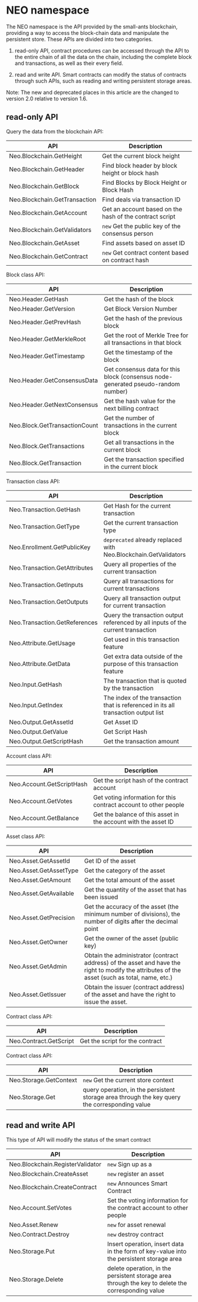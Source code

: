# NEO namespace

The NEO namespace is the API provided by the small-ants blockchain, providing a way to access the block-chain data and manipulate the persistent store. These APIs are divided into two categories.

1. read-only API, contract procedures can be accessed through the API to the entire chain of all the data on the chain, including the complete block and transactions, as well as their every field.

2. read and write API. Smart contracts can modify the status of contracts through such APIs, such as reading and writing persistent storage areas.

Note: The new and deprecated places in this article are the changed to version 2.0 relative to version 1.6.

## read-only API

Query the data from the blockchain API:

| API | Description |
| ----------------------------------- | -------------------- |
| Neo.Blockchain.GetHeight | Get the current block height |
| Neo.Blockchain.GetHeader | Find block header by block height or block hash |
| Neo.Blockchain.GetBlock | Find Blocks by Block Height or Block Hash |
| Neo.Blockchain.GetTransaction | Find deals via transaction ID |
| Neo.Blockchain.GetAccount | Get an account based on the hash of the contract script |
| Neo.Blockchain.GetValidators | `new` Get the public key of the consensus person
Neo.Blockchain.GetAsset | Find assets based on asset ID
| Neo.Blockchain.GetContract | `new` Get contract content based on contract hash |

Block class API:

| API | Description |
| ----------------------------------- | -------------------------- |
| Neo.Header.GetHash | Get the hash of the block |
| Neo.Header.GetVersion | Get Block Version Number |
| Neo.Header.GetPrevHash | Get the hash of the previous block |
| Neo.Header.GetMerkleRoot | Get the root of Merkle Tree for all transactions in that block |
| Neo.Header.GetTimestamp | Get the timestamp of the block
| Neo.Header.GetConsensusData | Get consensus data for this block (consensus node-generated pseudo-random number) |
| Neo.Header.GetNextConsensus | Get the hash value for the next billing contract |
| Neo.Block.GetTransactionCount | Get the number of transactions in the current block |
| Neo.Block.GetTransactions | Get all transactions in the current block |
| Neo.Block.GetTransaction | Get the transaction specified in the current block |

Transaction class API:

| API | Description |
| ----------------------------------- | ---------------------------------------- |
| Neo.Transaction.GetHash | Get Hash for the current transaction
| Neo.Transaction.GetType | Get the current transaction type |
| Neo.Enrollment.GetPublicKey | `deprecated` already replaced with Neo.Blockchain.GetValidators |
| Neo.Transaction.GetAttributes | Query all properties of the current transaction |
| Neo.Transaction.GetInputs | Query all transactions for current transactions
| Neo.Transaction.GetOutputs | Query all transaction output for current transaction |
| Neo.Transaction.GetReferences | Query the transaction output referenced by all inputs of the current transaction |
| Neo.Attribute.GetUsage | Get used in this transaction feature
| Neo.Attribute.GetData | Get extra data outside of the purpose of this transaction feature |
| Neo.Input.GetHash | The transaction that is quoted by the transaction
| Neo.Input.GetIndex | The index of the transaction that is referenced in its all transaction output list |
| Neo.Output.GetAssetId | Get Asset ID |
| Neo.Output.GetValue | Get Script Hash |
| Neo.Output.GetScriptHash | Get the transaction amount

Account class API:

| API | Description |
| ------------------------------- | ------------------ |
| Neo.Account.GetScriptHash | Get the script hash of the contract account
| Neo.Account.GetVotes | Get voting information for this contract account to other people |
| Neo.Account.GetBalance | Get the balance of this asset in the account with the asset ID |

Asset class API:

| API | Description |
| ---------------------------- | ------------------------------------- |
| Neo.Asset.GetAssetId | Get ID of the asset
| Neo.Asset.GetAssetType | Get the category of the asset
| Neo.Asset.GetAmount | Get the total amount of the asset
| Neo.Asset.GetAvailable | Get the quantity of the asset that has been issued |
| Neo.Asset.GetPrecision | Get the accuracy of the asset (the minimum number of divisions), the number of digits after the decimal point |
| Neo.Asset.GetOwner | Get the owner of the asset (public key) |
| Neo.Asset.GetAdmin | Obtain the administrator (contract address) of the asset and have the right to modify the attributes of the asset (such as total, name, etc.)
| Neo.Asset.GetIssuer | Obtain the issuer (contract address) of the asset and have the right to issue the asset.

Contract class API:

| API | Description |
| ---------------------------- | -------- |
| Neo.Contract.GetScript | Get the script for the contract |

Contract class API:

| API | Description |
| ---------------------------- | ------------------------------- |
| Neo.Storage.GetContext | `new` Get the current store context |
| Neo.Storage.Get | query operation, in the persistent storage area through the key query the corresponding value |

## read and write API

This type of API will modify the status of the smart contract

| API | Description |
| -------------------------------------- | -------------------------------- |
Neo.Blockchain.RegisterValidator | `new` Sign up as a
Neo.Blockchain.CreateAsset | `new` register an asset
Neo.Blockchain.CreateContract | `new` Announces Smart Contract
| Neo.Account.SetVotes | Set the voting information for the contract account to other people |
Neo.Asset.Renew | `new` for asset renewal
Neo.Contract.Destroy | `new` destroy contract
| Neo.Storage.Put | Insert operation, insert data in the form of key-value into the persistent storage area |
| Neo.Storage.Delete | delete operation, in the persistent storage area through the key to delete the corresponding value |
